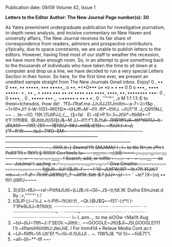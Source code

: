 Publication date: 09/09
Volume 42, Issue 1

**Letters to the Editor**
**Author: The New Journal**
**Page number(s): 30**

As Yates preeminent undergraduate publication for investigative journalism, in-depth news analysis, and incisive commentary on New Haven 
and university affairs, The New Journal receives its fair share of correspondence from readers, admirers and prospective contributors. yYpically, due 
to space constraints, we are unable to publish letters to the editors. However, having fired most of our staff to weather the recession, we have more 
than enough room. So, in an attempt to give something back to the thousands of individuals who have taken the time to sit down at a computer 
and drop us a line, we have decided to run a very special Letters Section in their honor. So here, for the first time ever, we present an unedited 
sample straight from The New Journals Gmail inbox. Enjoy! 
0 
, 
•• 0 •••, •• •••••, ••• •••••,, o ••, •<•O••• o• •o • • •• 0 0 o •••,, •••• •••••- • , •• ,, • •••• ••• •• •• •••• ••• ••••, ••••, ••, •••••••• •••- 0 ,
0 ••••, , 0
, ••••• ••• ,, ·~••••• • •• • •
, 0 , ''"'*'', ,o M 
1:1 
1.1\::E to thewi=tchesdos, 
ihow de!
. 
?f3~l1ltaf.ma 
JJrJIJJ31Jmillm~:a-7~'J>f&p , 
~1>!ll!*J!\? il-W-!i131~Rf01SI*~tiHJff~M'~I!!I
:ffl*~l!!ll!J. ~i!U1"1f. 
J;;Q91l1NJ, ~~ 
.. 
.te-~i!O. !19t.\11JtPJJ;;(_,, {§<fa! 
· El ~t£*P.1l>.li~Jt!ili*~ftliiM*~? it'F:!I1ftiB9.. @JtiitiJt(iS(§tJ&~M
JJ~il!!!:f"l.BJ!t~~Jl. .RI@1ff!IJA~ttlf*tllil11J~it·. JRUt1i1~-·i'ifl7, {1)1 
~~1$13t!J~Il#J~mlll&:i£1Sl~. ~ffJJii.t~t~J;{"F~ft'tfi~~~.taJi~7!lfO~EM~
····················-···············--···----·-----································--·-···········-······-·····-······· ···································································· ···························· ····························· 
. · .. 
i!lHX.tl~} 
Stwmd'f1t 
SMJtMAi! 
l ; l~ 
to tile N<;m J®n 
t Pe¢9'1!!i 
r TttY!i 
§ !ll!l!l\Y 
Co<!tools 
Iu~ 
-. ··;:;;,::::. 
-::/;)liE::~~~: 
,....,.,.. __ 
.... _., ·------... ~--- ... ... .... ____ 
. ! Search, add, or inlfile 
: 
. ..... 
-~ - ~-......__- -
oc ~~- JotJmal 
!..aa;ling .•. 
' .. , ...... . 
. .. _.,.·.· . .,.-. 
' 
Giva Gmallro: 
. . . . . . . . . . . 
. . . . . ........ . 
. . .·. 
fj@Jfi~.IIJ!:!(BJfi~l'~ : 
~!:'lli!~JUtFW;llll? ~!lt.r7f!.¥1Jitl.? <m~~i..~? J!~ 7li:Hf:Ji81ftl()*._? ~Jilf1lt
:fatt-$.? jiJJ>~jJ~~~=~ 
' ~le? )X~(oij •• 
fli!!.(il8PJ~~~~ 
1. 3l;£SI~tBJ~~ra!~PitifdJUitl~(LiJB.ril~l3il~.JS~\t;fdl.W. 
Dutha EllmJnat.d By 
;>,"""'"' I i' 
2. ti3LIP·(;l~l'ii.J. •-t-Plfl~!!tUti!:fi , ~Qt.)@J$Q~~f51'-l;t*!!.I-1'1Pe9IJIJ~ft11tilt)t. 
········-············ · ·-···· · ········ · ············· -······ · ·· ······························-·~ · · -·······-~································ · · · ··········· · ··················· ························· 
I~ 
l..ann..,. to me 
siOOw <Mai!lt Aug 
3. ~tsl~(liJ~11tfi~J::f'SEOli.~Jilttit::. ~~GOOGLE~Jlfi}$Jl~JSI,GOOGLE!l11 
l'li.~liflamiHliii\tlttJ:JteiJii£. 
l For lmm41d • 
Releue 
Media Cont.ac:t 
4. ~IJI~flilfft~!ifi.Utl'Ef.*l~rlil~tl.fiUIJJl .. 
~. 11W1iJ8. *lil·1/i~·~fiiiE71\'1.
5. ~all~(lil~**-tfl ~~-